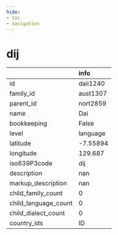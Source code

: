```yaml
---
hide:
- toc
- navigation
---
```

# dij
|                      | info     |
|:---------------------|:---------|
| id                   | daii1240 |
| family_id            | aust1307 |
| parent_id            | nort2859 |
| name                 | Dai      |
| bookkeeping          | False    |
| level                | language |
| latitude             | -7.55894 |
| longitude            | 129.687  |
| iso639P3code         | dij      |
| description          | nan      |
| markup_description   | nan      |
| child_family_count   | 0        |
| child_language_count | 0        |
| child_dialect_count  | 0        |
| country_ids          | ID       |